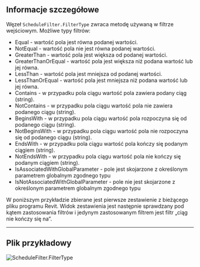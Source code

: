 ## Informacje szczegółowe
Węzeł `ScheduleFilter.FilterType` zwraca metodę używaną w filtrze wejściowym.
Możliwe typy filtrów:

- Equal - wartość pola jest równa podanej wartości.
- NotEqual - wartość pola nie jest równa podanej wartości.
- GreaterThan - wartość pola jest większa od podanej wartości.
- GreaterThanOrEqual - wartość pola jest większa niż podana wartość lub jej równa.
- LessThan - wartość pola jest mniejsza od podanej wartości.
- LessThanOrEqual - wartość pola jest mniejsza niż podana wartość lub jej równa.
- Contains - w przypadku pola ciągu wartość pola zawiera podany ciąg (string).
- NotContains - w przypadku pola ciągu wartość pola nie zawiera podanego ciągu (string).
- BeginsWith - w przypadku pola ciągu wartość pola rozpoczyna się od podanego ciągu (string).
- NotBeginsWith - w przypadku pola ciągu wartość pola nie rozpoczyna się od podanego ciągu (string).
- EndsWith - w przypadku pola ciągu wartość pola kończy się podanym ciągiem (string).
- NotEndsWith - w przypadku pola ciągu wartość pola nie kończy się podanym ciągiem (string).
- IsAssociatedWithGlobalParameter - pole jest skojarzone z określonym parametrem globalnym zgodnego typu
- IsNotAssociatedWithGlobalParameter - pole nie jest skojarzone z określonym parametrem globalnym zgodnego typu

W poniższym przykładzie zbierane jest pierwsze zestawienie z bieżącego pliku programu Revit. Widok zestawienia jest następnie sprawdzany pod kątem zastosowania filtrów i jedynym zastosowanym filtrem jest filtr „ciąg nie kończy się na”.
___
## Plik przykładowy

![ScheduleFilter.FilterType](./Revit.Schedules.ScheduleFilter.FilterType_img.jpg)
